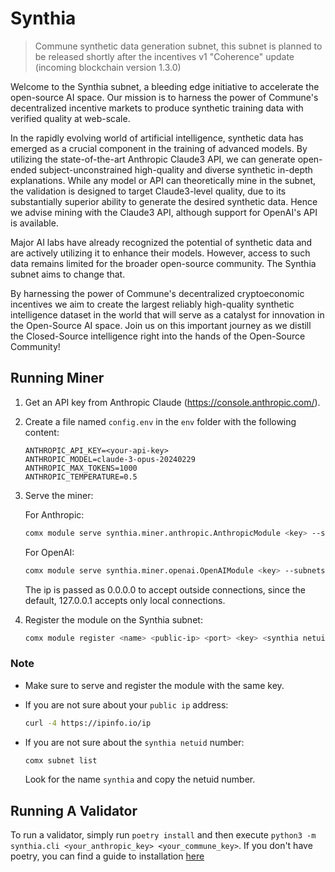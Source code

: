 # Synthia
> Commune synthetic data generation subnet, this subnet is planned to be released shortly after the incentives v1 "Coherence" update (incoming blockchain version 1.3.0)

Welcome to the Synthia subnet, a bleeding edge initiative to accelerate the open-source AI space. Our mission is to harness the power of Commune's decentralized incentive markets to produce synthetic training data with verified quality at web-scale.

In the rapidly evolving world of artificial intelligence, synthetic data has emerged as a crucial component in the training of advanced models. By utilizing the state-of-the-art Anthropic Claude3 API, we can generate open-ended subject-unconstrained high-quality and diverse synthetic in-depth explanations. While any model or API can theoretically mine in the subnet, the validation is designed to target Claude3-level quality, due to its substantially superior ability to generate the desired synthetic data. Hence we advise mining with the Claude3 API, although support for OpenAI's API is available.

Major AI labs have already recognized the potential of synthetic data and are actively utilizing it to enhance their models. However, access to such data remains limited for the broader open-source community. The Synthia subnet aims to change that.

By harnessing the power of Commune's decentralized cryptoeconomic incentives we aim to create the largest reliably high-quality synthetic intelligence dataset in the world that will serve as a catalyst for innovation in the Open-Source AI space. Join us on this important journey as we distill the Closed-Source intelligence right into the hands of the Open-Source Community!

## Running Miner

1. Get an API key from Anthropic Claude (https://console.anthropic.com/).

2. Create a file named `config.env` in the `env` folder with the following content:

   ```
   ANTHROPIC_API_KEY=<your-api-key>
   ANTHROPIC_MODEL=claude-3-opus-20240229
   ANTHROPIC_MAX_TOKENS=1000
   ANTHROPIC_TEMPERATURE=0.5
   ```

3. Serve the miner:

   For Anthropic:
   ```bash
   comx module serve synthia.miner.anthropic.AnthropicModule <key> --subnets-whitelist <synthia netuid> --ip 0.0.0.0
   ```

    For OpenAI:
   ```bash
   comx module serve synthia.miner.openai.OpenAIModule <key> --subnets-whitelist <synthia netuid> --ip 0.0.0.0
   ```
   
   The ip is passed as 0.0.0.0 to accept outside connections, since the default,
   127.0.0.1 accepts only local connections.

5. Register the module on the Synthia subnet:

   ```bash
   comx module register <name> <public-ip> <port> <key> <synthia netuid>
   ```

### Note

- Make sure to serve and register the module with the same key.
- If you are not sure about your `public ip` address: 

   ```bash
   curl -4 https://ipinfo.io/ip
   ```

- If you are not sure about the `synthia netuid` number:

   ```bash
   comx subnet list
   ```

   Look for the name `synthia` and copy the netuid number.

## Running A Validator
To run a validator, simply run `poetry install` and then
execute `python3 -m synthia.cli <your_anthropic_key> <your_commune_key>`.
If you don't have poetry, you can find a guide to installation [here](https://python-poetry.org/docs/)

